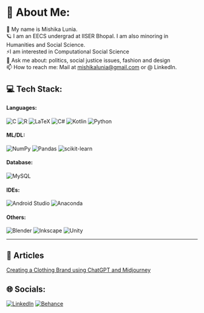# 💫 About Me:
👋 My name is Mishika Lunia.<br>🪐 I am an EECS undergrad at IISER Bhopal. I am also minoring in Humanities and Social Science.<br>⚡I am interested in Computational Social Science<br>💬 Ask me about: politics, social justice issues, fashion and design<br>📫 How to reach me: Mail at mishikalunia@gmail.com or @ LinkedIn.


## 💻 Tech Stack:
#### Languages:
![C](https://img.shields.io/badge/c-%2300599C.svg?style=for-the-badge&logo=c&logoColor=white) ![R](https://img.shields.io/badge/r-%23276DC3.svg?style=for-the-badge&logo=r&logoColor=white) ![LaTeX](https://img.shields.io/badge/latex-%23008080.svg?style=for-the-badge&logo=latex&logoColor=white) ![C#](https://img.shields.io/badge/c%23-%23239120.svg?style=for-the-badge&logo=c-sharp&logoColor=white) ![Kotlin](https://img.shields.io/badge/kotlin-%230095D5.svg?style=for-the-badge&logo=kotlin&logoColor=white) ![Python](https://img.shields.io/badge/python-3670A0?style=for-the-badge&logo=python&logoColor=ffdd54)

#### ML/DL:
![NumPy](https://img.shields.io/badge/numpy-%23013243.svg?style=flat&logo=numpy&logoColor=white) ![Pandas](https://img.shields.io/badge/pandas-%23150458.svg?style=flat&logo=pandas&logoColor=white) ![scikit-learn](https://img.shields.io/badge/scikit--learn-%23F7931E.svg?style=flat&logo=scikit-learn&logoColor=white) 

#### Database:
![MySQL](https://img.shields.io/badge/mysql-%2300f.svg?style=flat&logo=mysql&logoColor=white) 

#### IDEs:
![Android Studio](https://img.shields.io/badge/Android_Studio-3DDC84?style=for-the-badge&logo=android-studio&logoColor=white) ![Anaconda](https://img.shields.io/badge/Anaconda-%2344A833.svg?style=for-the-badge&logo=anaconda&logoColor=white)


#### Others:
![Blender](https://img.shields.io/badge/blender-%23F5792A.svg?style=flat&logo=blender&logoColor=white) ![Inkscape](https://img.shields.io/badge/Inkscape-e0e0e0?style=flat&logo=inkscape&logoColor=080A13) ![Unity](https://img.shields.io/badge/Unity-100000?style=for-the-badge&logo=unity&logoColor=white)

---

## 📖 Articles
[Creating a Clothing Brand using ChatGPT and Midjourney](https://medium.com/@mishika.lunia/creating-a-clothing-brand-using-chatgpt-and-midjourney-8a71c1bbcc1c)

## 🌐 Socials:
 [![LinkedIn](https://img.shields.io/badge/LinkedIn-%230077B5.svg?logo=linkedin&logoColor=white)](https://www.linkedin.com/in/mishika-lunia-73725914a/) [![Behance](https://img.shields.io/badge/Behance-1769ff?logo=behance&logoColor=white)](https://www.behance.net/mishika_lunia)
 

<!-- Proudly created with GPRM ( https://gprm.itsvg.in ) -->

